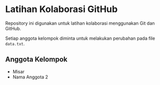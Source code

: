 # Latihan Kolaborasi GitHub

Repository ini digunakan untuk latihan kolaborasi menggunakan Git dan GitHub.

Setiap anggota kelompok diminta untuk melakukan perubahan pada file `data.txt`.

## Anggota Kelompok
- Misar
- Nama Anggota 2

